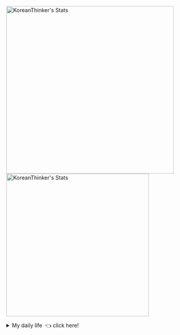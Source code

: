 <p  >
  <a target="_blank" href="https://github-readme-stats.vercel.app/api/wakatime?username=KoreanThinker&layout=compact&theme=dark&hide_border=true&langs_count=32" >
    <img width="440px"  src="https://github-readme-stats.vercel.app/api/wakatime?username=KoreanThinker&layout=compact&theme=dark&hide_border=true&langs_count=6" alt="KoreanThinker's Stats" /> 
  </a>
    <img width="375px" src="https://github-readme-stats.vercel.app/api?username=KoreanThinker&theme=dark&hide_border=true&count_private=true" alt="KoreanThinker's Stats" />
</p>
<details>
<summary>My daily life 👈 click here!</summary>
 
    
<!--START_SECTION:waka-->
**I'm a Night 🦉** 

```text
🌞 Morning    13 commits     ░░░░░░░░░░░░░░░░░░░░░░░░░   1.24% 
🌆 Daytime    344 commits    ████████░░░░░░░░░░░░░░░░░   32.89% 
🌃 Evening    600 commits    ██████████████░░░░░░░░░░░   57.36% 
🌙 Night      89 commits     ██░░░░░░░░░░░░░░░░░░░░░░░   8.51%

```
📅 **I'm Most Productive on Wednesday** 

```text
Monday       169 commits    ████░░░░░░░░░░░░░░░░░░░░░   16.16% 
Tuesday      173 commits    ████░░░░░░░░░░░░░░░░░░░░░   16.54% 
Wednesday    186 commits    ████░░░░░░░░░░░░░░░░░░░░░   17.78% 
Thursday     169 commits    ████░░░░░░░░░░░░░░░░░░░░░   16.16% 
Friday       140 commits    ███░░░░░░░░░░░░░░░░░░░░░░   13.38% 
Saturday     112 commits    ██░░░░░░░░░░░░░░░░░░░░░░░   10.71% 
Sunday       97 commits     ██░░░░░░░░░░░░░░░░░░░░░░░   9.27%

```


📊 **This Week I Spent My Time On** 

```text
⌚︎ Time Zone: Asia/Seoul

🐱‍💻 Projects: 
backend                  7 hrs 29 mins       ██████░░░░░░░░░░░░░░░░░░░   25.74% 
one_call_life            6 hrs 55 mins       ██████░░░░░░░░░░░░░░░░░░░   23.78% 
gilberto                 4 hrs 55 mins       ████░░░░░░░░░░░░░░░░░░░░░   16.95% 
admin                    4 hrs 50 mins       ████░░░░░░░░░░░░░░░░░░░░░   16.64% 
dbson                    4 hrs 5 mins        ███░░░░░░░░░░░░░░░░░░░░░░   14.05%

```


 Last Updated on 05/12/2021
<!--END_SECTION:waka-->
</details>
